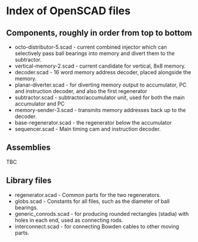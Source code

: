 # Index of OpenSCAD files

## Components, roughly in order from top to bottom

* octo-distributor-5.scad - current combined injector which can selectively pass ball bearings into memory and divert them to the subtractor.
* vertical-memory-2.scad - current candidate for vertical, 8x8 memory.
* decoder.scad - 16 word memory address decoder, placed alongside the memory.
* planar-diverter.scad - for diverting memory output to accumulator, PC and instruction decoder, and also the first regenerator
* subtractor.scad - subtractor/accumulator unit, used for both the main accumulator and PC
* memory-sender-3.scad - transmits memory addresses back up to the decoder.
* base-regenerator.scad - the regenerator below the accumulator
* sequencer.scad - Main timing cam and instruction decoder.

## Assemblies

TBC

## Library files

* regenerator.scad - Common parts for the two regenerators.
* globs.scad - Constants for all files, such as the diameter of ball bearings.
* generic_conrods.scad - for producing rounded rectangles (stadia) with holes in each end, used as connecting rods.
* interconnect.scad - for connecting Bowden cables to other moving parts.
